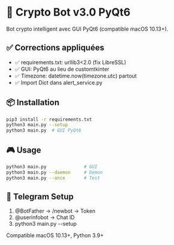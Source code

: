 # 🚀 Crypto Bot v3.0 PyQt6

Bot crypto intelligent avec GUI PyQt6 (compatible macOS 10.13+).

## ✅ Corrections appliquées

- ✅ requirements.txt: urllib3<2.0 (fix LibreSSL)
- ✅ GUI: PyQt6 au lieu de customtkinter
- ✅ Timezone: datetime.now(timezone.utc) partout
- ✅ Import Dict dans alert_service.py

## 📦 Installation

```bash
pip3 install -r requirements.txt
python3 main.py --setup
python3 main.py  # GUI PyQt6
```

## 🎮 Usage

```bash
python3 main.py              # GUI
python3 main.py --daemon     # Démon
python3 main.py --once       # Test
```

## 🔧 Telegram Setup

1. @BotFather → /newbot → Token
2. @userinfobot → Chat ID
3. python3 main.py --setup

Compatible macOS 10.13+, Python 3.9+
